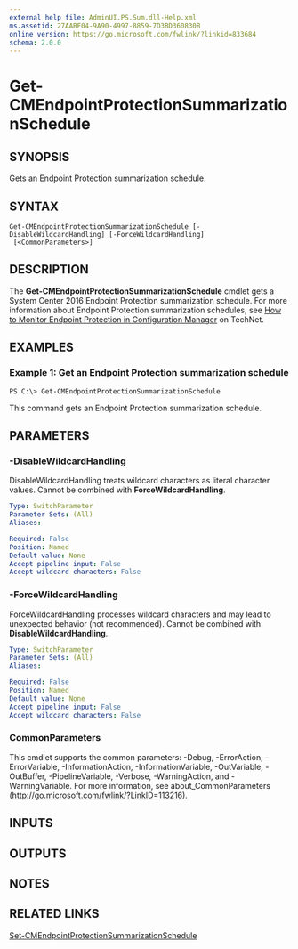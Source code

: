 ```yaml
---
external help file: AdminUI.PS.Sum.dll-Help.xml
ms.assetid: 27AABF04-9A90-4997-8859-7D3BD360830B
online version: https://go.microsoft.com/fwlink/?linkid=833684
schema: 2.0.0
---
```


# Get-CMEndpointProtectionSummarizationSchedule

## SYNOPSIS
Gets an Endpoint Protection summarization schedule.

## SYNTAX

```
Get-CMEndpointProtectionSummarizationSchedule [-DisableWildcardHandling] [-ForceWildcardHandling]
 [<CommonParameters>]
```

## DESCRIPTION
The **Get-CMEndpointProtectionSummarizationSchedule** cmdlet gets a System Center 2016 Endpoint Protection summarization schedule.
For more information about Endpoint Protection summarization schedules, see [How to Monitor Endpoint Protection in Configuration Manager](http://go.microsoft.com/fwlink/?LinkId=268428) on TechNet.

## EXAMPLES

### Example 1: Get an Endpoint Protection summarization schedule
```
PS C:\> Get-CMEndpointProtectionSummarizationSchedule
```

This command gets an Endpoint Protection summarization schedule.

## PARAMETERS

### -DisableWildcardHandling
DisableWildcardHandling treats wildcard characters as literal character values. Cannot be combined with **ForceWildcardHandling**.

```yaml
Type: SwitchParameter
Parameter Sets: (All)
Aliases: 

Required: False
Position: Named
Default value: None
Accept pipeline input: False
Accept wildcard characters: False
```

### -ForceWildcardHandling
ForceWildcardHandling processes wildcard characters and may lead to unexpected behavior (not recommended). Cannot be combined with **DisableWildcardHandling**.

```yaml
Type: SwitchParameter
Parameter Sets: (All)
Aliases: 

Required: False
Position: Named
Default value: None
Accept pipeline input: False
Accept wildcard characters: False
```

### CommonParameters
This cmdlet supports the common parameters: -Debug, -ErrorAction, -ErrorVariable, -InformationAction, -InformationVariable, -OutVariable, -OutBuffer, -PipelineVariable, -Verbose, -WarningAction, and -WarningVariable. For more information, see about_CommonParameters (http://go.microsoft.com/fwlink/?LinkID=113216).

## INPUTS

## OUTPUTS

## NOTES

## RELATED LINKS

[Set-CMEndpointProtectionSummarizationSchedule](Set-CMEndpointProtectionSummarizationSchedule.md)


